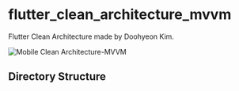 # flutter_clean_architecture_mvvm

Flutter Clean Architecture made by Doohyeon Kim.


![Mobile Clean Architecture-MVVM](https://user-images.githubusercontent.com/92246475/217406480-b00ef57a-0b31-4bce-8006-c834c21664bc.png)


## Directory Structure

```bash

```
